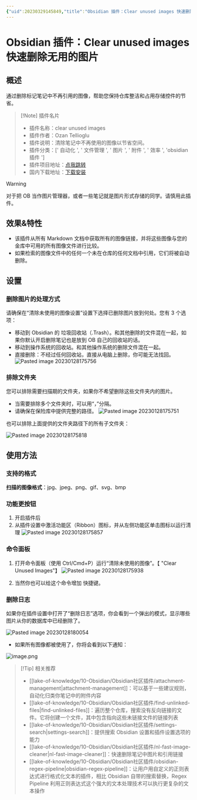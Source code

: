 ```yaml
---
{"uid":20230329145849,"title":"Obsidian 插件：Clear unused images 快速删除无用的图片","tags":["Obsidian","插件","快速删除","图片处理"],"description":"Obsidian 插件：Clear unused images 快速删除无用的图片","author":"OS","type":"other","draft":false,"editable":false,"modified":20230831175634,"dg-publish":true,"permalink":"/lake-of-knowledge/10-obsidian/obsidian/oz-clear-unused-images/","dgPassFrontmatter":true}
---
```



# Obsidian 插件：Clear unused images 快速删除无用的图片

## 概述

通过删除标记笔记中不再引用的图像，帮助您保持仓库整洁和占用存储控件的节省。

> [!Note] 插件名片
> - 插件名称：clear unused images
> - 插件作者：Ozan Tellioglu
> - 插件说明：清除笔记中不再使用的图像以节省空间。
> - 插件分类：[' 自动化 ', ' 文件管理 ', ' 图片 ', ' 附件 ', ' 效率 ', 'obsidian 插件 ']
> - 插件项目地址：[点我跳转](https://github.com/ozntel/oz-clear-unused-images-obsidian)
> - 国内下载地址：[下载安装](https://pkmer.cn/products/plugin/pluginMarket/?oz-clear-unused-images)

> [!Warning]
> 对于把 OB 当作图片管理器，或者一些笔记就是图片形式存储的同学。请慎用此插件。

## 效果&特性

- 该插件从所有 Markdown 文档中获取所有的图像链接，并将这些图像与您的金库中可用的所有图像文件进行比较。
- 如果检索的图像文件中的任何一个未在仓库的任何文档中引用，它们将被自动删除。

## 设置

### 删除图片的处理方式

请确保在“清除未使用的图像设置”设置下选择已删除图片放到何处。您有 3 个选项：

- 移动到 Obsidian 的 垃圾回收站（.Trash）。和其他删除的文件混在一起，如果你默认开启删除笔记也是放到 OB 自己的回收站的话。
- 移动到操作系统的回收站。和其他操作系统的删除文件混在一起。
- 直接删除：不经过任何回收站，直接从电脑上删除，你可能无法找回。
    ![Pasted image 20230128175756](https://cdn.pkmer.cn/images/f1837d7771ea3af8844d4827bd1040d6_MD5.png!pkmer)

### 排除文件夹

您可以排除需要扫描期的文件夹，如果你不希望删除这些文件夹内的图片。

- 当需要排除多个文件夹时，可以用“，”分隔。
- 请确保在保险库中提供完整的路径。
    ![Pasted image 20230128175751](https://cdn.pkmer.cn/images/a4a1c29058ee2bc2ae59e85b130216d5_MD5.png!pkmer)

也可以排除上面提供的文件夹路径下的所有子文件夹：

![Pasted image 20230128175818](https://cdn.pkmer.cn/images/a1007c783b8bacac6b31c12a3f21edee_MD5.png!pkmer)

## 使用方法

### 支持的格式

**扫描的图像格式**：jpg、jpeg、png、gif、svg、bmp

### 功能更按钮

1. 开启插件后
2. 从插件设置中激活功能区（Ribbon）图标，并从左侧功能区单击图标以运行清理
   ![Pasted image 20230128175857](https://cdn.pkmer.cn/images/0fcfc4bfb2a022061cd065cdbad9f36f_MD5.png!pkmer)

### 命令面板

1. 打开命令面板（使用 Ctrl/Cmd+P）运行“清除未使用的图像”。【 "Clear Unused Images"】
   ![Pasted image 20230128175938](https://cdn.pkmer.cn/images/30201755cb521b5d57b16f878ae13903_MD5.png!pkmer)

2. 当然你也可以给这个命令增加 快捷键。

### 删除日志

如果你在插件设置中打开了“删除日志”选项，你会看到一个弹出的模式，显示哪些图片从你的数据库中已经删除了。

![Pasted image 20230128180054](https://cdn.pkmer.cn/images/ffa739e449346b4157680143ef4a3a88_MD5.png!pkmer)

- 如果所有图像都被使用了，你将会看到以下通知：

![image.png](https://cdn.pkmer.cn/images/20230831175546.png!pkmer)

> [!Tip] 相关推荐
> - [[lake-of-knowledge/10-Obsidian/Obsidian社区插件/attachment-management\|attachment-management]]：可以基于一些建议规则，自动化归类你笔记中的附件内容
> - [[lake-of-knowledge/10-Obsidian/Obsidian社区插件/find-unlinked-files\|find-unlinked-files]]：遍历整个仓库，搜索没有反向链接的文件。它将创建一个文件，其中包含指向这些未链接文件的链接列表
> - [[lake-of-knowledge/10-Obsidian/Obsidian社区插件/settings-search\|settings-search]]：提供搜索 Obsidian 设置和插件设置选项的能力
> - [[lake-of-knowledge/10-Obsidian/Obsidian社区插件/nl-fast-image-cleaner\|nl-fast-image-cleaner]]：快速删除笔记中图片和引用链接
> - [[lake-of-knowledge/10-Obsidian/Obsidian社区插件/obsidian-regex-pipeline\|obsidian-regex-pipeline]]：让用户用自定义的正则表达式进行格式化文本的插件，相比 Obsidian 自带的搜索替换，Regex Pipeline 利用正则表达式这个强大的文本处理技术可以执行更复杂的文本操作